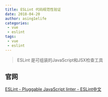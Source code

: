 ```yaml
---
title: ESLint 代码规范性验证
date: 2018-04-20
author: asing1elife
categories:
 - vue
 - eslint
tags:
 - vue
 - eslint
---
```

> ESLint 是可组装的JavaScript和JSX检查工具  

## 官网
[ESLint - Pluggable JavaScript linter - ESLint中文](http://eslint.cn)
